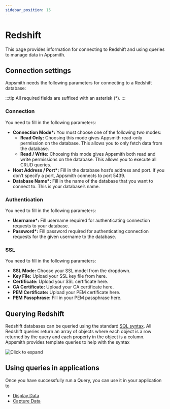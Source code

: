 ```yaml
---
sidebar_position: 15
---
```

# Redshift
This page provides information for connecting to Redshift and using queries to manage data in Appsmith.

## Connection settings

Appsmith needs the following parameters for connecting to a Redshift database:

:::tip
All required fields are suffixed with an asterisk (\*).
:::

### **Connection**

You need to fill in the following parameters:

* **Connection Mode\*:** You must choose one of the following two modes:
  * **Read Only:** Choosing this mode gives Appsmith read-only permission on the database. This allows you to only fetch data from the database.
  * **Read / Write:** Choosing this mode gives Appsmith both read and write permissions on the database. This allows you to execute all CRUD queries.
* **Host Address / Port\*:** Fill in the database host’s address and port. If you don’t specify a port, Appsmith connects to port 5439.
* **Database Name\*:** Fill in the name of the database that you want to connect to. This is your database’s name.

### **Authentication**

You need to fill in the following parameters:

* **Username\*:** Fill username required for authenticating connection requests to your database.
* **Password\*:** Fill password required for authenticating connection requests for the given username to the database.

### **SSL**

You need to fill in the following parameters:

* **SSL Mode:** Choose your SSL model from the dropdown.
* **Key File:** Upload your SSL key file from here.
* **Certificate:** Upload your SSL certificate here.
* **CA Certificate:** Upload your CA certificate here.
* **PEM Certificate:** Upload your PEM certificate here.
* **PEM Passphrase:** Fill in your PEM passphrase here.

## Querying Redshift

Redshift databases can be queried using the standard [SQL syntax](https://docs.aws.amazon.com/redshift/latest/dg/cm\_chap\_SQLCommandRef.html). All Redshift queries return an array of objects where each object is a row returned by the query and each property in the object is a column. Appsmith provides template queries to help with the syntax

![Click to expand](/img/redshift_query_widget_input.gif)

## Using queries in applications

Once you have successfully run a Query, you can use it in your application to

* [Display Data](/core-concepts/data-access-and-binding/displaying-data-read/)
* [Capture Data](/core-concepts/data-access-and-binding/capturing-data-write/)
